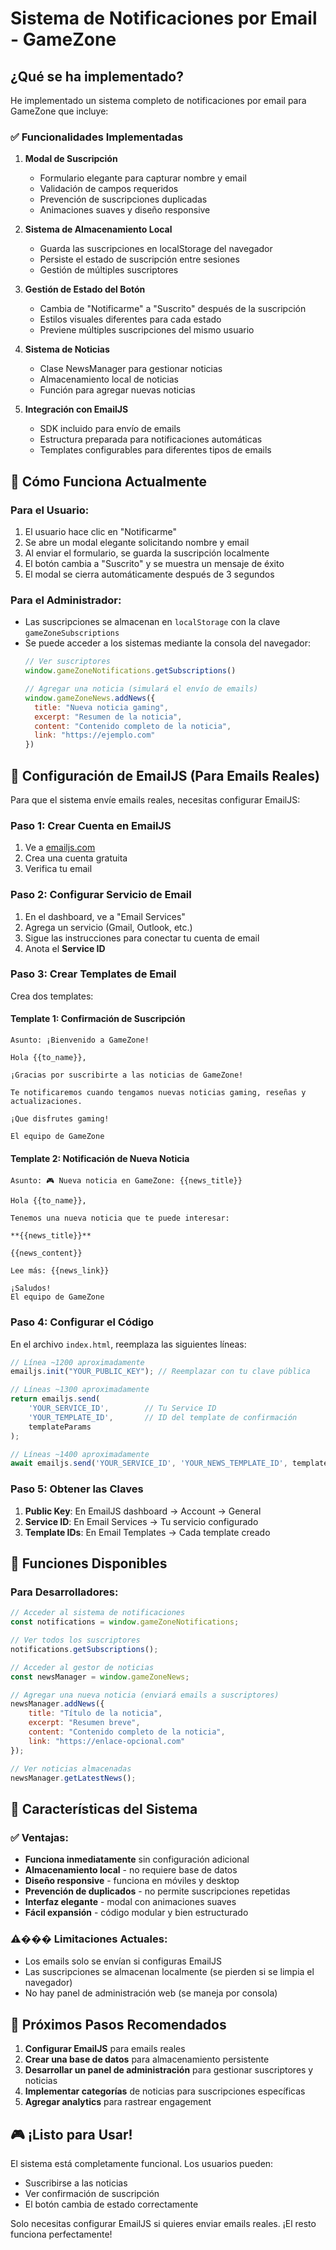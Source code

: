 # Sistema de Notificaciones por Email - GameZone

## ¿Qué se ha implementado?

He implementado un sistema completo de notificaciones por email para GameZone que incluye:

### ✅ Funcionalidades Implementadas

1. **Modal de Suscripción**
   - Formulario elegante para capturar nombre y email
   - Validación de campos requeridos
   - Prevención de suscripciones duplicadas
   - Animaciones suaves y diseño responsive

2. **Sistema de Almacenamiento Local**
   - Guarda las suscripciones en localStorage del navegador
   - Persiste el estado de suscripción entre sesiones
   - Gestión de múltiples suscriptores

3. **Gestión de Estado del Botón**
   - Cambia de "Notificarme" a "Suscrito" después de la suscripción
   - Estilos visuales diferentes para cada estado
   - Previene múltiples suscripciones del mismo usuario

4. **Sistema de Noticias**
   - Clase NewsManager para gestionar noticias
   - Almacenamiento local de noticias
   - Función para agregar nuevas noticias

5. **Integración con EmailJS**
   - SDK incluido para envío de emails
   - Estructura preparada para notificaciones automáticas
   - Templates configurables para diferentes tipos de emails

## 🚀 Cómo Funciona Actualmente

### Para el Usuario:
1. El usuario hace clic en "Notificarme"
2. Se abre un modal elegante solicitando nombre y email
3. Al enviar el formulario, se guarda la suscripción localmente
4. El botón cambia a "Suscrito" y se muestra un mensaje de éxito
5. El modal se cierra automáticamente después de 3 segundos

### Para el Administrador:
- Las suscripciones se almacenan en `localStorage` con la clave `gameZoneSubscriptions`
- Se puede acceder a los sistemas mediante la consola del navegador:
  ```javascript
  // Ver suscriptores
  window.gameZoneNotifications.getSubscriptions()
  
  // Agregar una noticia (simulará el envío de emails)
  window.gameZoneNews.addNews({
    title: "Nueva noticia gaming",
    excerpt: "Resumen de la noticia",
    content: "Contenido completo de la noticia",
    link: "https://ejemplo.com"
  })
  ```

## 📧 Configuración de EmailJS (Para Emails Reales)

Para que el sistema envíe emails reales, necesitas configurar EmailJS:

### Paso 1: Crear Cuenta en EmailJS
1. Ve a [emailjs.com](https://www.emailjs.com/)
2. Crea una cuenta gratuita
3. Verifica tu email

### Paso 2: Configurar Servicio de Email
1. En el dashboard, ve a "Email Services"
2. Agrega un servicio (Gmail, Outlook, etc.)
3. Sigue las instrucciones para conectar tu cuenta de email
4. Anota el **Service ID**

### Paso 3: Crear Templates de Email
Crea dos templates:

#### Template 1: Confirmación de Suscripción
```
Asunto: ¡Bienvenido a GameZone!

Hola {{to_name}},

¡Gracias por suscribirte a las noticias de GameZone!

Te notificaremos cuando tengamos nuevas noticias gaming, reseñas y actualizaciones.

¡Que disfrutes gaming!

El equipo de GameZone
```

#### Template 2: Notificación de Nueva Noticia
```
Asunto: 🎮 Nueva noticia en GameZone: {{news_title}}

Hola {{to_name}},

Tenemos una nueva noticia que te puede interesar:

**{{news_title}}**

{{news_content}}

Lee más: {{news_link}}

¡Saludos!
El equipo de GameZone
```

### Paso 4: Configurar el Código
En el archivo `index.html`, reemplaza las siguientes líneas:

```javascript
// Línea ~1200 aproximadamente
emailjs.init("YOUR_PUBLIC_KEY"); // Reemplazar con tu clave pública

// Líneas ~1300 aproximadamente
return emailjs.send(
    'YOUR_SERVICE_ID',        // Tu Service ID
    'YOUR_TEMPLATE_ID',       // ID del template de confirmación
    templateParams
);

// Líneas ~1400 aproximadamente  
await emailjs.send('YOUR_SERVICE_ID', 'YOUR_NEWS_TEMPLATE_ID', templateParams);
```

### Paso 5: Obtener las Claves
1. **Public Key**: En EmailJS dashboard → Account → General
2. **Service ID**: En Email Services → Tu servicio configurado
3. **Template IDs**: En Email Templates → Cada template creado

## 🔧 Funciones Disponibles

### Para Desarrolladores:

```javascript
// Acceder al sistema de notificaciones
const notifications = window.gameZoneNotifications;

// Ver todos los suscriptores
notifications.getSubscriptions();

// Acceder al gestor de noticias
const newsManager = window.gameZoneNews;

// Agregar una nueva noticia (enviará emails a suscriptores)
newsManager.addNews({
    title: "Título de la noticia",
    excerpt: "Resumen breve",
    content: "Contenido completo de la noticia",
    link: "https://enlace-opcional.com"
});

// Ver noticias almacenadas
newsManager.getLatestNews();
```

## 📱 Características del Sistema

### ✅ Ventajas:
- **Funciona inmediatamente** sin configuración adicional
- **Almacenamiento local** - no requiere base de datos
- **Diseño responsive** - funciona en móviles y desktop
- **Prevención de duplicados** - no permite suscripciones repetidas
- **Interfaz elegante** - modal con animaciones suaves
- **Fácil expansión** - código modular y bien estructurado

### ⚠��� Limitaciones Actuales:
- Los emails solo se envían si configuras EmailJS
- Las suscripciones se almacenan localmente (se pierden si se limpia el navegador)
- No hay panel de administración web (se maneja por consola)

## 🚀 Próximos Pasos Recomendados

1. **Configurar EmailJS** para emails reales
2. **Crear una base de datos** para almacenamiento persistente
3. **Desarrollar un panel de administración** para gestionar suscriptores y noticias
4. **Implementar categorías** de noticias para suscripciones específicas
5. **Agregar analytics** para rastrear engagement

## 🎮 ¡Listo para Usar!

El sistema está completamente funcional. Los usuarios pueden:
- Suscribirse a las noticias
- Ver confirmación de suscripción
- El botón cambia de estado correctamente

Solo necesitas configurar EmailJS si quieres enviar emails reales. ¡El resto funciona perfectamente!